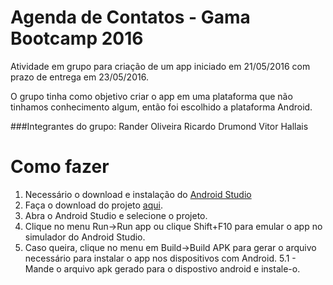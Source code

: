 # Agenda de Contatos - Gama Bootcamp 2016

Atividade em grupo para criação de um app iniciado em 21/05/2016 com prazo de entrega em 23/05/2016.

O grupo tinha como objetivo criar o app em uma plataforma que não tinhamos conhecimento algum, então foi escolhido a plataforma Android.

###Integrantes do grupo:
Rander Oliveira
Ricardo Drumond
Vitor Hallais

# Como fazer

1. Necessário o download e instalação do [Android Studio](https://developer.android.com/studio/install.html)
2. Faça o download do projeto [aqui](https://github.com/vitorhf/gama-app-agenda/archive/master.zip).
3. Abra o Android Studio e selecione o projeto.
4. Clique no menu Run->Run app ou clique Shift+F10 para emular o app no simulador do Android Studio.
5. Caso queira, clique no menu em Build->Build APK para gerar o arquivo necessário para instalar o app nos dispositivos com Android.
	5.1 - Mande o arquivo apk gerado para o dispostivo android e instale-o.
